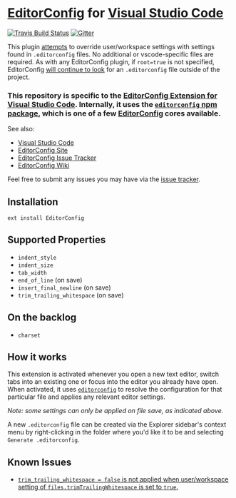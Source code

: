 # [EditorConfig][] for [Visual Studio Code][]
[![Travis Build Status][travis-img]][travis] [![Gitter][chat-img]][chat]

[travis]: https://travis-ci.org/editorconfig/editorconfig-vscode
[travis-img]: https://travis-ci.org/editorconfig/editorconfig-vscode.svg?branch=master
[chat-img]: https://img.shields.io/badge/Gitter-Join_the_EditorConfig_VSCode_chat-brightgreen.svg
[chat]: https://gitter.im/editorconfig/editorconfig-vscode

This plugin [attempts](#known-issues) to override user/workspace settings with settings found in `.editorconfig` files. No additional or vscode-specific files are required. As with any EditorConfig plugin, if `root=true` is not specified, EditorConfig [will continue to look](https://editorconfig.org/#file-location) for an `.editorconfig` file outside of the project.

### This repository is specific to the [EditorConfig Extension for Visual Studio Code](https://marketplace.visualstudio.com/items?itemName=EditorConfig.EditorConfig). Internally, it uses the [`editorconfig` npm package](https://www.npmjs.com/package/editorconfig), which is one of a few [EditorConfig](https://editorconfig.org) cores available.

See also:
- [Visual Studio Code](https://code.visualstudio.com/)
- [EditorConfig Site](https://editorconfig.org)
- [EditorConfig Issue Tracker](https://github.com/editorconfig/editorconfig/issues)
- [EditorConfig Wiki](https://github.com/editorconfig/editorconfig/wiki)


Feel free to submit any issues you may have via the [issue tracker](https://github.com/editorconfig/editorconfig-vscode/issues).

## Installation

```
ext install EditorConfig
```

## Supported Properties

* `indent_style`
* `indent_size`
* `tab_width`
* `end_of_line` (on save)
* `insert_final_newline` (on save)
* `trim_trailing_whitespace` (on save)

## On the backlog

* `charset`

## How it works

This extension is activated whenever you open a new text editor, switch tabs into an existing one or focus into the editor you already have open. When activated, it uses [`editorconfig`](https://www.npmjs.com/package/editorconfig) to resolve the configuration for that particular file and applies any relevant editor settings.

_Note: some settings can only be applied on file save, as indicated above._

A new `.editorconfig` file can be created via the Explorer sidebar's context menu by right-clicking in the folder where you'd like it to be and selecting `Generate .editorconfig`.

## Known Issues

* [`trim_trailing_whitespace = false` is not applied when user/workspace setting of `files.trimTrailingWhitespace` is set to `true`.](https://github.com/editorconfig/editorconfig-vscode/issues/153)

[Visual Studio Code]: https://code.visualstudio.com/
[EditorConfig]: https://editorconfig.org/
